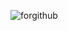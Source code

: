 ![forgithub](https://github.com/gioanninha/gioanninha/assets/141772983/fd958f87-f6dd-4dc1-bf9d-cdd06e2ad717)

